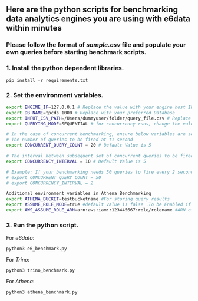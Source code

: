 ## Here are the python scripts for benchmarking data analytics engines you are using with e6data within minutes

### Please follow the format of <em>sample.csv</em> file and populate your own queries before starting benchmark scripts.

### 1. Install the python dependent libraries.
```
pip install -r requirements.txt
```
### 2. Set the environment variables.
```bash
export ENGINE_IP=127.0.0.1 # Replace the value with your engine host IP
export DB_NAME=tpcds_1000 # Replace with your preferred Database
export INPUT_CSV_PATH=/Users/dummyuser/folder/query_file.csv # Replace the value with your local file path
export QUERYING_MODE=SEQUENTIAL # for concurrency runs, change the value to CONCURRENT

# In the case of concurrent benchmarking, ensure below variables are set to your requirements
# The number of queries to be fired at t1 second
export CONCURRENT_QUERY_COUNT = 20 # Default Value is 5

# The interval between subsequent set of concurrent queries to be fired 
export CONCURRENCY_INTERVAL = 10 # Default Value is 5

# Example: If your benchmarking needs 50 queries to fire every 2 seconds,
# export CONCURRENT_QUERY_COUNT = 50
# export CONCURRENCY_INTERVAL = 2

Additional environment variables in Athena Benchmarking
export ATHENA_BUCKET=testbucketname #For storing query results
export ASSUME_ROLE_MODE=true #default value is false .To be Enabled if querying is to expected using assume role
export AWS_ASSUME_ROLE_ARN=arn:aws:iam::123445667:role/rolename #ARN of assume role

```

### 3. Run the python script.
For <em>e6data</em>:
```
python3 e6_benchmark.py
```
For <em>Trino</em>:
```
python3 trino_benchmark.py
```
For <em>Athena</em>:
```
python3 athena_benchmark.py
```
